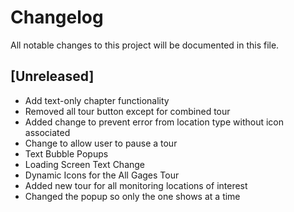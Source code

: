 # Changelog
All notable changes to this project will be documented in this file.

## [Unreleased]
- Add text-only chapter functionality
- Removed all tour button except for combined tour
- Added change to prevent error from location type without icon associated
- Change to allow user to pause a tour
- Text Bubble Popups
- Loading Screen Text Change
- Dynamic Icons for the All Gages Tour
- Added new tour for all monitoring locations of interest
- Changed the popup so only the one shows at a time

